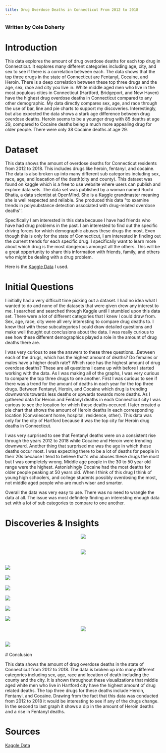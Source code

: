```yaml
---
title: Drug Overdose Deaths in Connecticut From 2012 to 2018
---
```

### Written by Cole Doherty

# Introduction
This data explores the amount of drug overdose deaths for each top drug in Connecticut. It explores many different categories including age, city, and sex to see if there is a correlation between each. The data shows that the top three drugs in the state of Connecticut are Fentanyl, Cocaine, and Heroin. There is a deep correlation between these top three drugs and the age, sex, race and city you live in. White middle aged men who live in the most populous cities in Connecticut (Hartford, Bridgeport, and New Haven) have the highest drug overdose deaths in Connecticut compared to any other demographic. My data directly compares sex, age, and race through the use of bar, line and pie charts to support my discoveries. Interestingly, but also expected the data shows a stark age difference between drug overdose deaths. Heroin seems to be a younger drug with 85 deaths at age 29, compared to Cocaine deaths being a much more appealing drug for older people. There were only 38 Cocaine deaths at age 29.

# Dataset 

This data shows the amount of overdose deaths for Connecticut residents from 2012 to 2018. This includes drugs like heroin, fentanyl, and cocaine. The data is also broken up into many different sub categories including sex, race, age, and loacation of the death(city and county). This dataset was found on kaggle which is a free to use website where users can publish and explore data sets. The data set was published by a woman named Ruchi Bhatia, a data scientist at OpenMind. She is a Kaggle grandmaster meaning she is well respected and reliable. She produced this data "to examine trends in polysubstance detection associated with drug-related overdose deaths''.

Specifically I am interested in this data because I have had friends who have had drug problems in the past. I am interested to find out the specific driving forces for which demographic abuses these drugs the most. Even though this is only for the state of Connecticut, I am interested in finding out the current trends for each specific drug. I specifically want to learn more about which drug is the most dangerous amongst all the others. This will be a great opportunity to share this information with friends, family, and others who might be dealing with a drug problem. 

Here is the [Kaggle Data](https://www.kaggle.com/ruchi798/drug-overdose-deaths) I used.

# Initial Questions

I initially had a very difficult time picking out a dataset. I had no idea what I wanted to do and none of the datasets that were given drew any interest to me. I searched and searched through Kaggle until I stumbled upon this data set. There were a lot of different categories that I knew I could draw from. Sex, age, race, city were all very interesting to compare drug deaths to. I knew that with these subcategories I could draw detailed questions and make well thought out conclusions about the data. I was really curious to see how these different demographics played a role in the amount of drug deaths there are. 

I was very curious to see the answers to these three questions...Between each of the drugs, which has the highest amount of deaths? Do females or males have a higher death rate? Which race has the highest amount of drug overdose deaths? These are all questions I came up with before I started working with the data. As I was making all of the graphs, I was very curious to compare the top three drugs to one another. First I was curious to see if there was a trend for the amount of deaths in each year for the top three drugs. Between Fentanyl, Heroin, and Cocaine which drug is trending downwards towards less deaths or upwards towards more deaths. As I gathered data for Heroin and Fentanyl deaths in each Connecticut city I was curious to see the location for which these deaths occured. I later created a pie chart that shows the amount of Heroin deaths in each corresponding location (Convalescent home, hospital, residence, other). This data was only for the city of Hartford because it was the top city for Heroin drug deaths in Connecticut.

I was very surprised to see that Fentanyl deaths were on a consistent rise through the years 2012 to 2018 while Cocaine and Heroin were trending downward. Another thing that surprised me was the age in which these deaths occur most. I was expecting there to be a lot of deaths for people in their 20s because I tend to believe that's who abuses these drugs the most but I was completely wrong. Middle age people in the 30 to 50 year old range were the highest. Astonishingly Cocaine had the most deaths for older people peaking at 50 years old. When I think of this drug I think of young high schoolers, and college students possibly overdosing the most, not middle aged people who are much wiser and smarter. 

Overall the data was very easy to use. There was no need to wrangle the data at all. The issue was most definitely finding an interesting enough data set with a lot of sub categories to compare to one another.

# Discoveries & Insights

<center><img src="https://cdn.discordapp.com/attachments/899489276700557352/949050124615692288/unknown.png"></center>

<br />
<br />

<center><img src="https://media.discordapp.net/attachments/899489276700557352/949051357430702110/unknown.png?width=580&height=676"></center>

<br />
<br />
<img src="https://media.discordapp.net/attachments/899489276700557352/949051785904021604/unknown.png?width=880&height=676">

<br />
<br />
<img src="https://media.discordapp.net/attachments/899489276700557352/949052157171224637/unknown.png?width=815&height=676">

<br />
<br />
<img src="https://media.discordapp.net/attachments/899489276700557352/949052415842340864/unknown.png?width=870&height=676">

<br />
<br />
<img src="https://media.discordapp.net/attachments/899489276700557352/949055992476352562/unknown.png?width=894&height=676">

<br />
<br />
<img src="https://media.discordapp.net/attachments/899489276700557352/949052988763275294/unknown.png?width=879&height=676">

<br />
<br />
<img src="https://media.discordapp.net/attachments/899489276700557352/949056292331339836/unknown.png?width=887&height=676">

<br />
<br />
<center><img src="https://media.discordapp.net/attachments/899489276700557352/949069839425736784/unknown.png?width=572&height=676"></center>

<br />
<br />
<img src="https://media.discordapp.net/attachments/899489276700557352/949053807650828318/unknown.png?width=876&height=676">

<br />
<br />
# Conclusion

This data shows the amount of drug overdose deaths in the state of Connecticut from 2012 to 2018. The data is broken up into many different categories including sex, age, race and location of death including the county and the city. It is shown throughout these visualizations that middle aged white men who live in Hartford city have the highest amount of drug related deaths. The top three drugs for these deaths include Heroin, Fentanyl, and Cocaine. Drawing from the fact that this data was conducted from 2012 to 2018 it would be interesting to see if any of the drugs change. In the second to last graph it shows a dip in the amount of Heroin deaths and a rise in Fentanyl deaths. 

# Sources

 [Kaggle Data](https://www.kaggle.com/ruchi798/drug-overdose-deaths)


